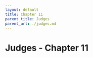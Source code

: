 ```yaml
---
layout: default
title: Chapter 11
parent_title: Judges
parent_url: ./judges.md
---
```


# Judges - Chapter 11
